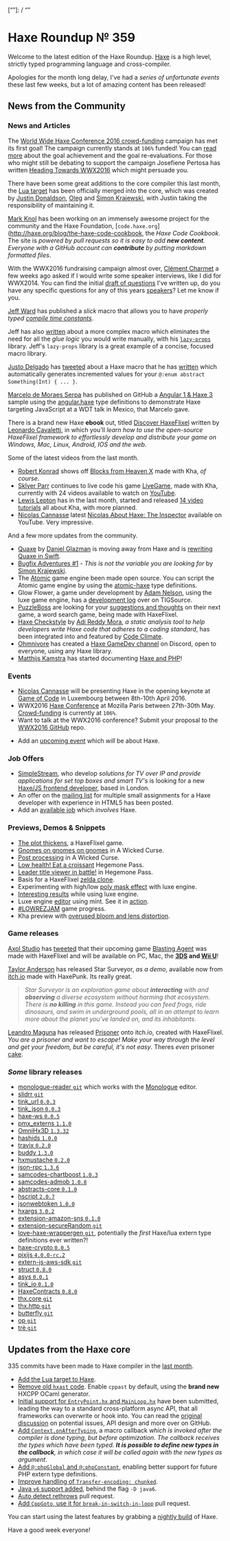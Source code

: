 [_template]: ../templates/roundup.html
[date]: / "2016-04-07 09:05:00"
[modified]: / "2016-04-07 11:01:00"
[published]: / "2016-04-07 09:05:00"
[“”]: / “”

# Haxe Roundup № 359

Welcome to the latest edition of the Haxe Roundup. [Haxe](http://haxe.org/?utm_source=haxe.io) is a high level, strictly typed programming language and cross-compiler.

Apologies for the month long delay, I've had a _series of unfortunate events_ these last few weeks, but a lot of amazing content has been released!

## News from the Community

### News and Articles

The [World Wide Haxe Conference 2016 crowd-funding](https://en.ulule.com/wwx2016/) campaign has met its first goal! The campaign currently stands at `106%` funded! You can [read more](https://www.ulule.com/wwx2016/news/goal-achievment-and-reevaluation-100128/) about the goal achievement and the goal re-evaluations. For those who
might still be debating to support the campaign Josefiene Pertosa has written
[Heading Towards WWX2016](http://haxe.org/blog/heading-towards-wwx-2016) which might persuade you.

There have been some great additions to the core compiler this last month,
the [Lua target](https://twitter.com/skial/status/716580549549273088) has been officially merged into the core, which was created by [Justin Donaldson](https://twitter.com/omgjjd), [Oleg](https://twitter.com/PeyTyPeyTy) and [Simon Krajewski](https://github.com/Simn), with Justin taking the responsibility of maintaining it.

[Mark Knol](https://twitter.com/mknol) has been working on an immensely awesome project for the community and the 
Haxe Foundation, [`code.haxe.org`](http://haxe.org/blog/the-haxe-code-cookbook, the _Haxe Code Cookbook_. The site is _powered by pull requests so it is easy to add **new content**. Everyone with a GitHub account can **contribute** by putting markdown formatted files_.
	
With the WWX2016 fundraising campaign almost over, [Clément Charmet](https://twitter.com/clemenchar) a few weeks ago asked if I would write some 
speaker interviews, like I did for WWX2014. You can find the initial [draft of questions](https://github.com/silexlabs/wwx2016/issues/29) I've written up, do you have any specific questions for any of this years [speakers](http://wwx.silexlabs.org/2016/)? Let me know if you.

[Jeff Ward](https://twitter.com/Jeff__Ward) has published a _slick_ macro
that allows you to have _properly typed [compile time constants](https://gist.github.com/jcward/4669dd9f1e79948d6a5e)_.

Jeff has also [written](http://jcward.com/Less+Glue+via+Haxe+Macro+Lazy+Props) about a more complex macro which eliminates the need 
for all the _glue logic_ you would write manually, with his [`lazy-props`](https://github.com/jcward/lazy-props) library. Jeff's `lazy-props` library is a great example of a concise, focused macro library.

[Justo Delgado](https://twitter.com/jdbaudi) has [tweeted](https://twitter.com/jdbaudi/status/715336534623436801) about a Haxe macro that he has [written](https://gist.github.com/mrcdk/c2579e2031baec4a218bab06bb7e4c87) which automatically generates incremented values for your
`@:enum abstract Something(Int) { ... }`.

[Marcelo de Moraes Serpa](https://github.com/fullofcaffeine) has published
on GitHub a [Angular 1 & Haxe 3](https://github.com/fullofcaffeine/hx_angular_helloword) sample using
the [angular.haxe](https://github.com/frabbit/angular.haxe) type definitions to demonstrate Haxe targeting JavaScript at a WDT talk in Mexico, that Marcelo gave.

There is a brand new Haxe **~~e~~book** out, titled [Discover HaxeFlixel](http://discover-haxeflixel.com/) written by [Leonardo Cavaletti](https://twitter.com/leongotgame), in which you'll _learn how to use the open-source HaxeFlixel framework to effortlessly develop and distribute your game on Windows, Mac, Linux, Android, IOS and the web_.

Some of the latest videos from the last month.

- [Robert Konrad](https://twitter.com/robdangerous) shows off [Blocks from Heaven X](https://www.youtube.com/watch?v=h09sHW3oVxE) made with Kha, _of course_.
- [Sklyer Parr](https://twitter.com/_wrongkiddied) continues to live code his game [LiveGame](https://github.com/skylerparr/LiveGame), made with Kha, currently with 24 videos available to watch on [YouTube](https://www.youtube.com/playlist?list=PL6F_5y-xGOqP8ZhKe3zvJEZbs7ar1TKJ6).
- [Lewis Lepton](https://twitter.com/lewislepton) has in the last month, started and released [14 video tutorials](https://www.youtube.com/playlist?list=PL4neAtv21WOmmR5mKb7TQvEQHpMh1h0po&nohtml5=False) all about Kha, with more planned.
- [Nicolas Cannasse](https://twitter.com/ncannasse) latest [Nicolas About Haxe: The Inspector](https://www.youtube.com/watch?v=K8g-1dkBrxk) available on YouTube. Very impressive.

And a few more updates from the community.

- [Quaxe](https://github.com/therealglazou/dom4) by [Daniel Glazman](https://twitter.com/glazou) is moving away from Haxe and is [rewriting Quaxe in Swift](http://quaxe.org/index.php?post/2016/03/16/Quaxe-reborn).
- [Bugfix Adventures #1](http://haxe.org/blog/this-is-not-the-variable-you-are-looking-for) - _This is not the variable you are looking for_ by [Simon Krajewski](https://github.com/Simn).
- The [Atomic](http://atomicgameengine.com/) game engine been made open source. You can script the Atomic game engine by using the [atomic-haxe](https://github.com/rsredsq/atomic-haxe) type definitions.
- Glow Flower, a game under development by [Adam Nelson](https://twitter.com/hexdie), using the luxe game engine, has a [development log](https://forums.tigsource.com/index.php?topic=54208.msg1229736) over on TIGSource.
- [PuzzleBoss](https://twitter.com/FouedLat) are looking for your [suggestions and thoughts](https://www.reddit.com/r/AndroidGaming/comments/4ckgd6/indev_word_search_app_and_indie_game_dev_looking/) on their next game, a word search game, being made with HaxeFlixel.
- [Haxe Checkstyle](https://github.com/HaxeCheckstyle/haxe-checkstyle) by [Adi Reddy Mora](https://twitter.com/adireddy), _a static analysis tool to help developers write Haxe code that adheres to a coding standard_, has been integrated into and featured by [Code Climate](https://codeclimate.com/engines).
- [Ohmnivore](https://twitter.com/4_AM_Games) has created a [Haxe GameDev channel](https://discordapp.com/invite/0uEuWH3spjck73Lo) on Discord, open to everyone, using any Haxe library.
- [Matthijs Kamstra](https://twitter.com/MatthijsKamstra) has started documenting [Haxe and PHP](https://matthijskamstra.github.io/haxephp/index.html)!

### Events

- [Nicolas Cannasse](https://twitter.com/ncannasse) will be presenting Haxe in the opening keynote at [Game of Code](http://www.gameofcode.eu/) in Luxembourg between 8th-10th April 2016.
- WWX2016 [Haxe Conference](http://wwx.silexlabs.org/2016/) at Mozilla Paris between 27th-30th May. [Crowd-funding](https://en.ulule.com/wwx2016/) is currently at `106%`.
- Want to talk at the WWX2016 conference? Submit your proposal to the [WWX2016 GitHub](https://github.com/silexlabs/wwx2016/#talks-workshops-hackathons) repo.
+	Add an [upcoming event](https://github.com/skial/haxe.io/labels/events) which _will_ be about Haxe.

### Job Offers

- [SimpleStream](http://www.simplestream.com/), who develop _solutions for TV over IP and provide applications for set top boxes and smart TV's_ is looking for a new [Haxe/JS frontend developer](https://groups.google.com/forum/#!msg/haxelang/BAGFqQjSSOE/PlwiZfQtGQAJ), based in London.
- An offer on the [mailing list](https://groups.google.com/d/msg/haxelang/4WsCklQJXi0/GLuP8VzmAQAJ) for multiple small assignments for a Haxe developer with experience in HTML5 has been posted.
- Add an [available job](https://github.com/skial/haxe.io/labels/jobs) which _involves_ Haxe.

### Previews, Demos & Snippets

- [The plot thickens](https://twitter.com/carpetwurm/status/714976820173606912), a HaxeFlixel game.
- [Gnomes on gnomes on gnomes](https://twitter.com/ericmbernier/status/715009500885999616) in A Wicked Curse.
- [Post processing](https://twitter.com/ericmbernier/status/715708616372826113) in A Wicked Curse.
- [Low health! Eat a croissant](https://twitter.com/ingenoire/status/716029637831356418) Hegemone Pass.
- [Leader title viewer in battle!](https://twitter.com/ingenoire/status/718179565970059264) in Hegemone Pass.
- Basis for a HaxeFlixel [zelda clone](https://twitter.com/carpetwurm/status/716485528544157700).
- Experimenting with high/low [poly mask effect](https://twitter.com/bennpowell/status/715220742850404353) with luxe engine.
- [Interesting results](https://twitter.com/EdoardoLopes/status/716336483024642048) while using luxe engine.
- Luxe engine [editor](https://twitter.com/nico_m__/status/716489958664441860) using mínt. See it in [action](https://twitter.com/nico_m__/status/716736072806322176).
- [#LOWREZJAM](https://twitter.com/RevoluGame/status/716314506524299264) game progress.
- Kha preview with [overused bloom and lens distortion](https://twitter.com/luboslenco/status/716644219998314497).

### Game releases

[Axol Studio](https://twitter.com/AxolStudio) has [tweeted](https://twitter.com/AxolStudio/status/717326186028859394) that their upcoming game [Blasting Agent](http://blastingagent.com/) was made with HaxeFlixel and will be available on PC, Mac, the **[3DS](https://twitter.com/RatalaikaGames/status/716558449589534720) and [Wii U](https://twitter.com/RatalaikaGames/status/718120184444268549)**!

[Taylor Anderson](https://slimefriend.itch.io/) has released Star Surveyor, _as a demo_, available now from [itch.io](https://slimefriend.itch.io/star-surveyor) made with HaxePunk. Its really great.

> _Star Surveyor is an exploration game about **interacting** with and **observing** a diverse ecosystem without harming that ecosystem. There is **no killing** in this game. Instead you can feed frogs, ride dinosaurs, and swim in underground pools, all in an attempt to learn more about the planet you've landed on, and its inhabitants_.

[Leandro Maguna](https://twitter.com/madnotdead) has released [Prisoner](https://madnotdead.itch.io/prisoner) onto itch.io, created with HaxeFlixel. _You are a prisoner and want to escape! Make your way through the level and get your freedom, but be careful, it's not easy_. Theres _even_ prisoner [cake](https://twitter.com/madnotdead/status/715032625052835842).

### *Some* library releases

- [monologue-reader `git`](https://github.com/larsiusprime/monologue-reader) which works with the [Monologue](https://github.com/nospoone/monologue) editor.
- [slidrr `git`](https://github.com/MatthijsKamstra/slidrr)
- [tink_url `0.0.3`](http://lib.haxe.org/p/tink_url)
- [tink_json `0.0.3`](http://lib.haxe.org/p/tink_json)
- [haxe-ws `0.0.5`](http://lib.haxe.org/p/haxe-ws)
- [pmx_externs `1.1.0`](http://lib.haxe.org/p/pmx_externs)
- [OmniHx3D `1.3.32`](http://lib.haxe.org/p/OmniHx3D)
- [hashids `1.0.0`](http://lib.haxe.org/p/hashids)
- [travix `0.2.0`](http://lib.haxe.org/p/travix)
- [buddy `1.3.0`](http://lib.haxe.org/p/buddy)
- [hxmustache `0.2.0`](http://lib.haxe.org/p/hxmustache)
- [json-rpc `1.3.6`](http://lib.haxe.org/p/json-rpc)
- [samcodes-chartboost `1.0.3`](http://lib.haxe.org/p/samcodes-chartboost)
- [samcodes-admob `1.0.8`](http://lib.haxe.org/p/samcodes-admob)
- [abstracts-core `0.1.0`](http://lib.haxe.org/p/abstracts-core)
- [hscript `2.0.7`](http://lib.haxe.org/p/hscript)
- [jsonwebtoken `1.0.0`](http://lib.haxe.org/p/jsonwebtoken)
- [hxargs `3.0.2`](http://lib.haxe.org/p/hxargs)
- [extension-amazon-sns `0.1.0`](http://lib.haxe.org/p/extension-amazon-sns)
- [extension-secureRandom `git`](https://github.com/thomasuster/extension-secureRandom)
- [love-haxe-wrappergen `git`](https://github.com/bartbes/love-haxe-wrappergen), potentially the _first_ Haxe/lua extern type definitions ever written?!
- [haxe-crypto `0.0.5`](http://lib.haxe.org/p/haxe-crypto)
- [pixijs `4.0.0-rc.2`](http://lib.haxe.org/p/pixijs)
- [extern-js-aws-sdk `git`](https://github.com/ExternKit/extern-js-aws-sdk)
- [struct `0.8.0`](http://lib.haxe.org/p/struct)
- [asys `0.0.1`](http://lib.haxe.org/p/asys)
- [tink_io `0.1.0`](http://lib.haxe.org/p/tink_io)
- [HaxeContracts `0.8.0`](http://lib.haxe.org/p/HaxeContracts)
- [thx.core `git`](https://github.com/fponticelli/thx.core)
- [thx.http `git`](https://github.com/fponticelli/thx.http)
- [butterfly `git`](https://github.com/ashes999/butterfly/releases/tag/v0.3)
- [op `git`](https://github.com/skial/op)
- [trè `git`](https://github.com/skial/tre)

## Updates from the Haxe core

335 commits have been made to Haxe compiler in the [last month].

- [Add the Lua target to Haxe](https://github.com/HaxeFoundation/haxe/pull/5020).
- [Remove old `hxast` code](https://github.com/HaxeFoundation/haxe/commit/52fa932adae06421378e2d32aaf693acfb97f9d1). Enable `cppast` by default, using the **brand new** HXCPP OCaml generator.
- [Initial support for `EntryPoint.hx` and `MainLoop.hx`](https://github.com/HaxeFoundation/haxe/pull/5017) have been submitted, leading the way to a standard cross-platform async API, that all frameworks can overwrite or hook into. You can read the [original discussion](https://github.com/HaxeFoundation/haxe/issues/3075) on potential issues, API design and more over on GitHub.
- [Add `Context.onAfterTyping`](https://github.com/HaxeFoundation/haxe/commit/6deb765490e90e3f00c88efc6856342105c6034f), a macro callback _which is invoked after the compiler is done typing, but before optimization. The callback receives the types which have been typed. **It is possible to define new types in the callback**, in which case it will be called again with the new types as argument_.
- [Add `@:phpGlobal` and `@:phpConstant`](https://github.com/HaxeFoundation/haxe/pull/5071), enabling better support for future PHP extern type definitions.
- [Improve handling of `Transfer-encoding: chunked`](https://github.com/HaxeFoundation/haxe/pull/5021).
- [Java `v6` support added](https://github.com/HaxeFoundation/haxe/issues/4220#issuecomment-204995192), behind the flag `-D java6`.
- [Auto detect rethrows](https://github.com/HaxeFoundation/haxe/pull/5001) pull request.
- [Add `CppGoto`, use it for `break-in-switch-in-loop`](https://github.com/HaxeFoundation/haxe/pull/5079) pull request.

You can start using the latest features by grabbing a [nightly build] of Haxe.

Have a good week everyone!

[last month]: https://github.com/issues?utf8=%E2%9C%93&q=closed%3A2016-03-08..2016-04-06+org%3Ahaxefoundation+is%3Aclosed+
[issues]: https://github.com/issues?utf8=%E2%9C%93&q=language%3Ahaxe+language%3Ac%2B%2B+language%3Ac+org%3Ahaxefoundation+org%3Aopenfl+org%3Asnowkit+org%3AKTXSoftware+org%3Ahaxeflixel+org%3Ahaxepunk+org%3Anmehost+org%3Ahaxeui+org%3Ahaxetink+org%3Anative-toolkit+org%3AStencyl+repo%3Ahaxe-js-kit+user%3Aunderscorediscovery+is%3Aclosed+closed%3A2016-03-08..2016-04-06+
[nightly build]: http://build.haxe.org
